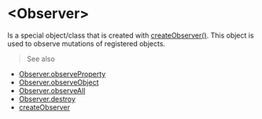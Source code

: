 
# &lt;Observer&gt;

Is a special object/class that is created with [createObserver()](/api/javascript/createObserver). This object is used to observe mutations of registered objects.


> See also
- [Observer.observeProperty](/api/javascript/Observer-observeProperty)
- [Observer.observeObject](/api/javascript/Observer-observeObject)
- [Observer.observeAll](/api/javascript/Observer-observeAll)
- [Observer.destroy](/api/javascript/Observer-destroy)
- [createObserver](/api/javascript/createObserver)